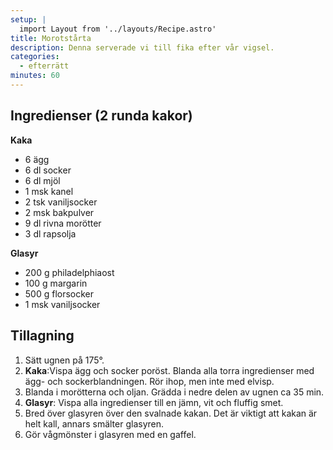 ```yaml
---
setup: |
  import Layout from '../layouts/Recipe.astro'
title: Morotstårta
description: Denna serverade vi till fika efter vår vigsel.
categories:
  - efterrätt
minutes: 60
---
```


## Ingredienser (2 runda kakor)

**Kaka**

- 6 ägg
- 6 dl socker
- 6 dl mjöl
- 1 msk kanel
- 2 tsk vaniljsocker
- 2 msk bakpulver
- 9 dl rivna morötter
- 3 dl rapsolja

**Glasyr**

- 200 g philadelphiaost
- 100 g margarin
- 500 g florsocker
- 1 msk vaniljsocker

## Tillagning

1. Sätt ugnen på 175°.
1. **Kaka**:Vispa ägg och socker poröst. Blanda alla torra ingredienser med ägg- och sockerblandningen. Rör ihop, men inte med elvisp.
1. Blanda i morötterna och oljan. Grädda i nedre delen av ugnen ca 35 min.
1. **Glasyr**: Vispa alla ingredienser till en jämn, vit och fluffig smet.
1. Bred över glasyren över den svalnade kakan. Det är viktigt att kakan är helt kall, annars smälter glasyren.
1. Gör vågmönster i glasyren med en gaffel.
